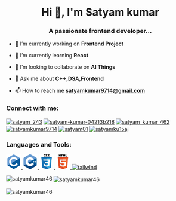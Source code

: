 <h1 align="center">Hi 👋, I'm Satyam kumar</h1>
<h3 align="center">A passionate frontend developer...</h3>

- 🔭 I’m currently working on **Frontend Project**

- 🌱 I’m currently learning **React**

- 👯 I’m looking to collaborate on **AI Things**

- 💬 Ask me about **C++,DSA,Frontend**

- 📫 How to reach me **satyamkumar9714@gmail.com**

<h3 align="left">Connect with me:</h3>
<p align="left">
<a href="https://twitter.com/satyam_243" target="blank"><img align="center" src="https://raw.githubusercontent.com/rahuldkjain/github-profile-readme-generator/master/src/images/icons/Social/twitter.svg" alt="satyam_243" height="30" width="40" /></a>
<a href="https://linkedin.com/in/satyam-kumar-04213b218" target="blank"><img align="center" src="https://raw.githubusercontent.com/rahuldkjain/github-profile-readme-generator/master/src/images/icons/Social/linked-in-alt.svg" alt="satyam-kumar-04213b218" height="30" width="40" /></a>
<a href="https://instagram.com/satyam_kumar_462" target="blank"><img align="center" src="https://raw.githubusercontent.com/rahuldkjain/github-profile-readme-generator/master/src/images/icons/Social/instagram.svg" alt="satyam_kumar_462" height="30" width="40" /></a>
<a href="https://www.hackerrank.com/satyamkumar9714" target="blank"><img align="center" src="https://raw.githubusercontent.com/rahuldkjain/github-profile-readme-generator/master/src/images/icons/Social/hackerrank.svg" alt="satyamkumar9714" height="30" width="40" /></a>
<a href="https://www.leetcode.com/satyam01" target="blank"><img align="center" src="https://raw.githubusercontent.com/rahuldkjain/github-profile-readme-generator/master/src/images/icons/Social/leet-code.svg" alt="satyam01" height="30" width="40" /></a>
<a href="https://auth.geeksforgeeks.org/user/satyamku15aj" target="blank"><img align="center" src="https://raw.githubusercontent.com/rahuldkjain/github-profile-readme-generator/master/src/images/icons/Social/geeks-for-geeks.svg" alt="satyamku15aj" height="30" width="40" /></a>
</p>

<h3 align="left">Languages and Tools:</h3>
<p align="left"> <a href="https://www.cprogramming.com/" target="_blank" rel="noreferrer"> <img src="https://raw.githubusercontent.com/devicons/devicon/master/icons/c/c-original.svg" alt="c" width="40" height="40"/> </a> <a href="https://www.w3schools.com/cpp/" target="_blank" rel="noreferrer"> <img src="https://raw.githubusercontent.com/devicons/devicon/master/icons/cplusplus/cplusplus-original.svg" alt="cplusplus" width="40" height="40"/> </a> <a href="https://www.w3schools.com/css/" target="_blank" rel="noreferrer"> <img src="https://raw.githubusercontent.com/devicons/devicon/master/icons/css3/css3-original-wordmark.svg" alt="css3" width="40" height="40"/> </a> <a href="https://www.w3.org/html/" target="_blank" rel="noreferrer"> <img src="https://raw.githubusercontent.com/devicons/devicon/master/icons/html5/html5-original-wordmark.svg" alt="html5" width="40" height="40"/> </a> <a href="https://tailwindcss.com/" target="_blank" rel="noreferrer"> <img src="https://www.vectorlogo.zone/logos/tailwindcss/tailwindcss-icon.svg" alt="tailwind" width="40" height="40"/> </a> </p>

<p><img align="left" src="https://github-readme-stats.vercel.app/api/top-langs?username=satyamkumar46&show_icons=true&locale=en&layout=compact" alt="satyamkumar46" /></p>

<p>&nbsp;<img align="center" src="https://github-readme-stats.vercel.app/api?username=satyamkumar46&show_icons=true&locale=en" alt="satyamkumar46" /></p>

<p><img align="center" src="https://github-readme-streak-stats.herokuapp.com/?user=satyamkumar46&" alt="satyamkumar46" /></p>
